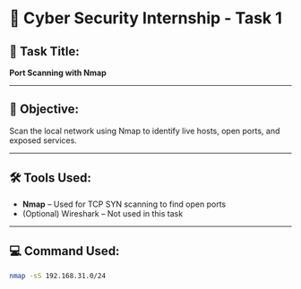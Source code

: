 # 🚀 Cyber Security Internship - Task 1

## 📝 Task Title:
**Port Scanning with Nmap**

---

## 🎯 Objective:
Scan the local network using Nmap to identify live hosts, open ports, and exposed services.

---

## 🛠️ Tools Used:
- **Nmap** – Used for TCP SYN scanning to find open ports
- (Optional) Wireshark – Not used in this task

---

## 💻 Command Used:
```bash
nmap -sS 192.168.31.0/24

